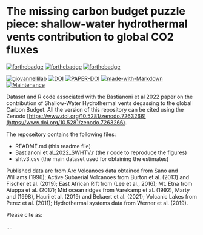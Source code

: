 # The missing carbon budget puzzle piece: shallow-water hydrothermal vents contribution to global CO2 fluxes


[![forthebadge](https://forthebadge.com/images/badges/cc-by-nd.svg)](https://forthebadge.com)
[![forthebadge](https://forthebadge.com/images/badges/powered-by-coffee.svg)](https://forthebadge.com)
[![forthebadge](https://forthebadge.com/images/badges/built-with-science.svg)](https://forthebadge.com)


[![giovannellilab](https://img.shields.io/badge/BY-Giovannelli_Lab-blue)](http://dgiovannelli.github.io)
[![DOI](https://zenodo.org/badge/460389145.svg)](https://www.doi.org/10.5281/zenodo.7263266)
[![PAPER-DOI](https://img.shields.io/badge/PAPER_DOI-10.xxx)](https://doi.org/10.xxx)
[![made-with-Markdown](https://img.shields.io/badge/Coded%20in-R-red.svg)](https://www.r-project.org/)
[![Maintenance](https://img.shields.io/badge/Maintained%3F-yes-green.svg)](https://GitHub.com/Naereen/StrapDown.js/graphs/commit-activity)


Dataset and R code associated with the Bastianoni et al 2022 paper on the contribution of Shallow-Water Hydrothermal vents degassing to the global Carbon Budget. All the version of this repository can be cited using the Zenodo [https://www.doi.org/10.5281/zenodo.7263266](https://www.doi.org/10.5281/zenodo.7263266).

The reposeitory contains the following files:

- README.md (this readme file)
- Bastianoni et al_2022_SWHTV.r (the r code to reproduce the figures)
- shtv3.csv (the main dataset used for obtaining the estimates)


Published data are from Arc Volcanoes data obtained from Sano and Williams (1996); Active Subaerial Volcanoes from Burton et al. (2013) and Fischer et al. (2019); East African Rift from (Lee et al., 2016); Mt. Etna from Aiuppa et al. (2017); Mid ocean ridges  from Varekamp et al. (1992), Marty and  (1998), Hauri et al. (2019) and Bekaert et al. (2021); Volcanic Lakes from Perez et al. (2011); Hydrothermal systems data from Werner et al. (2019).


Please cite as:

....
